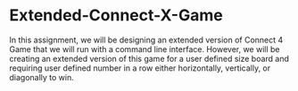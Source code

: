 # Extended-Connect-X-Game
In this assignment, we will be designing an extended version of Connect 4 Game that we will run with a command line interface. However, we will be creating an extended version of this game for a user defined size board and requiring user defined number in a row either horizontally, vertically, or diagonally to win.
